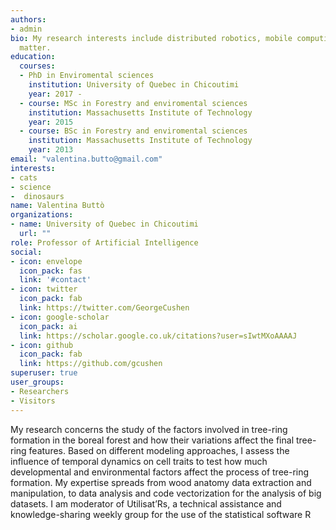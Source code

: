 ```yaml
---
authors:
- admin
bio: My research interests include distributed robotics, mobile computing and programmable
  matter.
education:
  courses:
  - PhD in Enviromental sciences 
    institution: University of Quebec in Chicoutimi 
    year: 2017 -  
  - course: MSc in Forestry and enviromental sciences
    institution: Massachusetts Institute of Technology
    year: 2015
  - course: BSc in Forestry and enviromental sciences
    institution: Massachusetts Institute of Technology
    year: 2013
email: "valentina.butto@gmail.com"
interests:
- cats
- science
-  dinosaurs
name: Valentina Buttò
organizations:
- name: University of Quebec in Chicoutimi
  url: ""
role: Professor of Artificial Intelligence
social:
- icon: envelope
  icon_pack: fas
  link: '#contact'
- icon: twitter
  icon_pack: fab
  link: https://twitter.com/GeorgeCushen
- icon: google-scholar
  icon_pack: ai
  link: https://scholar.google.co.uk/citations?user=sIwtMXoAAAAJ
- icon: github
  icon_pack: fab
  link: https://github.com/gcushen
superuser: true
user_groups:
- Researchers
- Visitors
---
```


My research concerns the study of the factors involved in tree-ring formation in the boreal forest and how their variations affect the final tree-ring features. Based on different modeling approaches, I assess the influence of temporal dynamics on cell traits to test how much developmental and environmental factors affect the process of tree-ring formation. My expertise spreads from wood anatomy data extraction and manipulation, to data analysis and code vectorization for the analysis of big datasets. I am moderator of Utilisat’Rs, a technical assistance and knowledge-sharing weekly group for the use of the statistical software R
